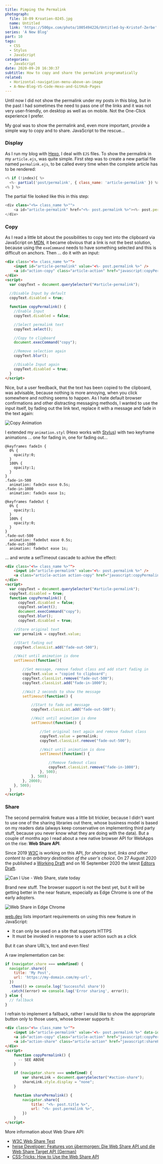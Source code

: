 ```yaml
---
title: Pimping the Permalink
photograph:
  file: 18-09 Kroatien-0245.jpg
  name: Untitled
  link: 'https://500px.com/photo/1005494226/Untitled-by-Kristof-Zerbe'
series: 'A New Blog'
part: 10
tags:
  - CSS
  - Stylus
  - JavaScript
categories:
  - JavaScript
date: 2020-09-20 16:30:37
subtitle: How to copy and share the permalink programatically
related:
  - Horizontal-navigation-menu-above-an-image
  - A-New-Blog-VS-Code-Hexo-and-GitHub-Pages
---
```


Until now I did not show the permalink under my posts in this blog, but in the past I had sometimes the need to pass one of the links and it was not very user-friendly, on desktop as well as on mobile. Not the One-Click experience I prefer.

My goal was to show the permalink and, even more important, provide a simple way to copy and to share. JavaScript to the rescue...

<!-- more -->

### Display
As I run my blog with [Hexo](https://hexo.io), I deal with ``EJS`` files. To show the permalink in my ``article.ejs``, was quite simple. First step was to create a new partial file named ``permalink.ejs``, to be called every time when the complete article has to be rendered:

```js
<% if (!index){ %>
  <%- partial('post/permalink', { class_name: 'article-permalink' }) %>
<% } %>
```

The partial file looked like this in this step:

```js
<div class="<%= class_name %>"">
    <a id="article-permalink" href="<%- post.permalink %>"><%- post.permalink %></a>
</div>
```

### Copy

As I read a little bit about the possibilities to copy text into the clipboard via JavaScript on [MDN](https://developer.mozilla.org/en-US/docs/Mozilla/Add-ons/WebExtensions/Interact_with_the_clipboard), it became obvious that a link is not the best solution, because using the ``exeCommand`` needs to have something selected and this is difficult on anchors. Then ... do it with an input:

```html
<div class="<%= class_name %>"">
    <input id="article-permalink" value="<%- post.permalink %>" />
    <a id="action-copy" class="article-action" href="javascript:copyPermalink();"></a>
</div>
<script>
  var copyText = document.querySelector("#article-permalink");
  
  //Disable Input by default
  copyText.disabled = true;

  function copyPermalink() {
    //Enable Input
    copyText.disabled = false;

    //Select permalink text
    copyText.select();

    //Copy to clipboard
    document.execCommand("copy");

    //Remove selection again
    copyText.blur();

    //Disable Input again
    copyText.disabled = true;
  }
</script>
```

Nice, but a user feedback, that the text has been copied to the clipboard, was advisable, because nothing is more annoying, when you click somewhere and nothing seems to happen. As I hate default browser confirmations and other distracting messaging methods, I wanted to use the input itself, by fading out the link text, replace it with a message and fade in the text again:

![Copy Animation](Pimping-the-Permalink/copy-animation.gif)

I extended my ``animation.styl`` (Hexo works with [Stylus](https://stylus-lang.com/)) with two keyframe animations ... one for fading in, one for fading out...

```styl
@keyframes fadeIn {
  0% {
    opacity:0;
  }
  100% {
    opacity:1;
  }
}
.fade-in-500
  animation: fadeIn ease 0.5s;
.fade-in-1000
  animation: fadeIn ease 1s;

@keyframes fadeOut {
  0% {
    opacity:1;
  }
  100% {
    opacity:0;
  }
}
.fade-out-500
  animation: fadeOut ease 0.5s;
.fade-out-1000
  animation: fadeOut ease 1s;
```

... and wrote a setTimeout cascade to achive the effect:

```html
<div class="<%= class_name %>"">
    <input id="article-permalink" value="<%- post.permalink %>" />
    <a class="article-action action-copy" href="javascript:copyPermalink();"></a>
</div>
<script>
  var copyText = document.querySelector("#article-permalink");
  copyText.disabled = true;
  function copyPermalink() {
      copyText.disabled = false;
      copyText.select();
      document.execCommand("copy");
      copyText.blur();
      copyText.disabled = true;

    //Store original text
    var permalink = copyText.value;

    //Start fading out
    copyText.classList.add("fade-out-500");

    //Wait until animation is done
    setTimeout(function(){

        //Set message, remove fadout class and add start fading in
        copyText.value = "copied to clipboard";
        copyText.classList.remove("fade-out-500");
        copyText.classList.add("fade-in-1000");

        //Wait 2 seconds to show the message
        setTimeout(function() {

            //Start to fade out message
            copyText.classList.add("fade-out-500");

            //Wait until animation is done
            setTimeout(function() {

                //Set original text again and remove fadout class
                copyText.value = permalink;
                copyText.classList.remove("fade-out-500");

                //Wait until animation is done
                setTimeout(function() {

                    //Remove fadeout class
                    copyText.classList.remove("fade-in-1000");
                }, 500);
            }, 500);
        }, 2000);
    }, 500);
  }
</script>
```

### Share

The second permalink feature was a little bit trickier, because I didn't want to use one of the sharing libraries out there, whose business model is based on my readers data (always keep conservative on implementing third party stuff, because you never know what they are doing with the data). But a couple of months ago I read about a new native browser API for WebApps on the rise: **Web Share API**.

Since 2019 [W3C](https://www.w3.org/) is working on this API, *for sharing text, links and other content to an arbitrary destination of the user's choice*. On 27 August 2020 the published a [Working Draft](https://www.w3.org/TR/web-share/) and on 16 September 2020 the latest [Editors Draft](https://w3c.github.io/web-share/).

![Can I Use - Web Share, state today](Pimping-the-Permalink/caniuse-web-share.png)

Brand new stuff. The browser support is not the best yet, but it will be getting better in the near feature, especially as Edge Chrome is one of the early adopters.

![Web Share in Edge Chrome](Pimping-the-Permalink/web-share-edge-chrome.png)

[web.dev](https://web.dev/web-share/) lists important requirements on using this new feature in JavaScript:

* It can only be used on a site that supports HTTPS
* It must be invoked in response to a user action such as a click

But it can share URL's, text and even files! 

A raw implementation can be:

```js
if (navigator.share === undefined) {
  navigator.share({
    title: 'My Post',
    url: 'https://my-domain.com/my-url',
  })
  .then(() => console.log('Successful share'))
  .catch((error) => console.log('Error sharing', error));
} else {
  // fallback
}
```

I refrain to implement a fallback, rather I would like to show the appropriate button only to those users, whose browser supports it:

```html
<div class="<%= class_name %>"">
    <input id="article-permalink" value="<%- post.permalink %>" data-id="<%= post._id %>" />
    <a id="action-copy" class="article-action" href="javascript:copyPermalink();"></a>
    <a id="action-share" class="article-action" href="javascript:sharePermalink();"></a>
</div>
<script>
    function copyPermalink() {
      -- SEE ABOVE
    }

    if (navigator.share === undefined) {
        var shareLink = document.querySelector("#action-share");
        shareLink.style.display = "none";
    }

    function sharePermalink() {
        navigator.share({
            title: "<%- post.title %>",
            url: "<%- post.permalink %>",
        })
    }
</script>
```

More information about Web Share API:

* [W3C Web Share Test](https://w3c.github.io/web-share/demos/share-files.html)
* [heise Developer: Features von übermorgen: Die Web Share API und die Web Share Target API (German)](https://www.heise.de/developer/artikel/Features-von-uebermorgen-Die-Web-Share-API-und-die-Web-Share-Target-API-3506197.html)
* [CSS-Tricks: How to Use the Web Share API](https://css-tricks.com/how-to-use-the-web-share-api/)